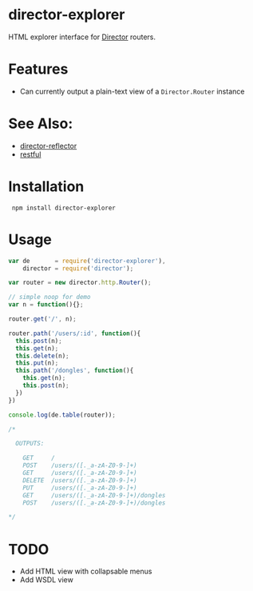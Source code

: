 # director-explorer

HTML explorer interface for <a href="http://github.com/flatiron/director">Director</a> routers.

# Features

 - Can currently output a plain-text view of a `Director.Router` instance


# See Also:

 - [director-reflector](http://github.com/flatiron/director-reflector)
 - [restful](http://github.com/flatiron/restful)

# Installation

     npm install director-explorer

# Usage

``` js
var de       = require('director-explorer'),
    director = require('director');

var router = new director.http.Router();

// simple noop for demo
var n = function(){};

router.get('/', n);

router.path('/users/:id', function(){
  this.post(n);   
  this.get(n);    
  this.delete(n); 
  this.put(n);    
  this.path('/dongles', function(){
    this.get(n);
    this.post(n);
  })
})

console.log(de.table(router));

/* 

  OUTPUTS:

    GET     / 
    POST    /users/([._a-zA-Z0-9-]+) 
    GET     /users/([._a-zA-Z0-9-]+) 
    DELETE  /users/([._a-zA-Z0-9-]+) 
    PUT     /users/([._a-zA-Z0-9-]+) 
    GET     /users/([._a-zA-Z0-9-]+)/dongles 
    POST    /users/([._a-zA-Z0-9-]+)/dongles 

*/

```

# TODO

 - Add HTML view with collapsable menus
 - Add WSDL view
